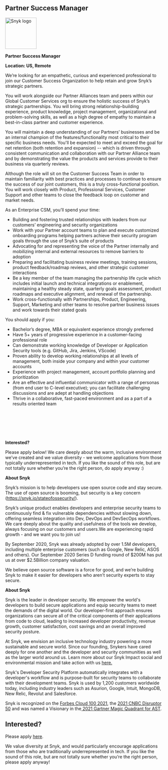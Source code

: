 Partner Success Manager
---

<img src="https://res.cloudinary.com/snyk/image/upload/v1537345894/press-kit/brand/logo-black.png" width="100" alt="Snyk logo" />

<p><strong>Partner Success Manager</strong></p>
<p><strong>Location: US, Remote</strong></p>
<p><span style="font-weight: 400;">We’re looking for an empathetic, curious and experienced professional to join our Customer Success Organization to help retain and grow Snyk’s strategic partners.</span></p>
<p><span style="font-weight: 400;">You will work alongside our Partner Alliances team and peers within our Global Customer Services org to ensure the holistic success of Snyk’s strategic partnerships. You will bring strong relationship-building experience, product knowledge, project management, organizational and problem-solving skills, as well as a high degree of empathy to maintain a best-in-class partner and customer experience.</span></p>
<p><span style="font-weight: 400;">You will maintain a deep understanding of our Partners’ businesses and be an internal champion of the features/functionality most critical to their specific business needs. You'll be expected to meet and exceed the goal for net retention (both retention and expansion) -- which is driven through consistent communication and collaboration with our Partner Alliance team&nbsp; and by demonstrating the value the products and services provide to their business via quarterly reviews.</span></p>
<p><span style="font-weight: 400;">Although the role will sit on the Customer Success Team in order to maintain familiarity with best practices and processes to continue to ensure the success of our joint customers, this is a truly cross-functional position. You will work closely with Product, Professional Services, Customer Support and other teams to close the feedback loop on customer and market needs.</span></p>
<p><span style="font-weight: 400;">As an Enterprise CSM, you’ll spend your time:</span></p>
<ul>
<li style="font-weight: 400;"><span style="font-weight: 400;">Building and fostering trusted relationships with leaders from our customers’ engineering and security organizations</span></li>
<li style="font-weight: 400;"><span style="font-weight: 400;">Work with your Partner account teams to plan and execute customized onboarding programs helping partners achieve their security program goals through the use of Snyk’s suite of products</span></li>
<li style="font-weight: 400;"><span style="font-weight: 400;">Advocating for and representing the voice of the Partner internally and mobilizing internal and external resources to remove barriers to adoption</span></li>
<li style="font-weight: 400;"><span style="font-weight: 400;">Preparing and facilitating business review meetings, training sessions, product feedback/roadmap reviews, and other strategic customer interactions</span></li>
<li style="font-weight: 400;"><span style="font-weight: 400;">Be a key member of the team managing the partnership life cycle which includes initial launch and technical integrations or enablement, maintaining a healthy steady state, quarterly goals assessment, product roadmaps and executive alignment, and renewal of the partnership.</span></li>
<li style="font-weight: 400;"><span style="font-weight: 400;">Work cross-functionally with Partnerships, Product, Engineering, Support, Marketing and other teams to resolve partner business issues and work towards their stated goals</span></li>
</ul>
<p><span style="font-weight: 400;">You should apply if you:</span></p>
<ul>
<li style="font-weight: 400;"><span style="font-weight: 400;">Bachelor’s degree, MBA or equivalent experience strongly preferred</span></li>
<li style="font-weight: 400;"><span style="font-weight: 400;">Have 5+ years of progressive experience in a customer-facing professional role</span></li>
<li style="font-weight: 400;"><span style="font-weight: 400;">Can demonstrate working knowledge of Developer or Application Security tools (e.g. GitHub, Jira, Jenkins, VScode)</span></li>
<li style="font-weight: 400;"><span style="font-weight: 400;">Proven ability to develop working relationships at all levels of management, both inside your company and within your customer accounts</span></li>
<li style="font-weight: 400;"><span style="font-weight: 400;">Experience with project management, account portfolio planning and prioritization</span></li>
<li style="font-weight: 400;"><span style="font-weight: 400;">Are an effective and influential communicator with a range of personas (from end user to C-level executive); you can facilitate challenging discussions and are adept at handling objections</span></li>
<li style="font-weight: 400;"><span style="font-weight: 400;">Thrive in a collaborative, fast-paced environment and as a part of a results oriented team</span></li>
</ul>
<p>&nbsp;</p>
<p>&nbsp;</p>
<p>&nbsp;</p>
<p><strong>Interested?</strong></p>
<p><span style="font-weight: 400;">Please apply below! We care deeply about the warm, inclusive environment we’ve created and we value diversity - we welcome applications from those typically underrepresented in tech. If you like the sound of this role, but are not totally sure whether you’re the right person, do apply anyway :)</span></p>
<p><strong>About Snyk</strong></p>
<p>Snyk’s mission is to help developers use open source code and stay secure. The use of open source is booming, but security is a key concern (<a class="c-link" href="https://snyk.io/stateofossecurity/" target="_blank" data-stringify-link="https://snyk.io/stateofossecurity/" data-sk="tooltip_parent">https://snyk.io/stateofossecurity/</a>).</p>
<p>Snyk’s unique product enables developers and enterprise security teams to continuously find &amp; fix vulnerable dependencies without slowing down, offering seamless integration into Dev, DevOps and DevSecOps workflows. We care deeply about the quality and usefulness of the tools we develop, always focusing on our customers and users.We are experiencing rapid growth - and we want you to join us!</p>
<p>By September 2020, Snyk was already adopted by over 1.5M developers, including multiple enterprise customers (such as Google, New Relic, ASOS and others). Our September 2020 Series D funding round of $200M has put us at over $2.5Billion company valuation.</p>
<p>We believe open source software is a force for good, and we’re building Snyk to make it easier for developers who aren’t security experts to stay secure.</p><div class="content-conclusion"><p><strong>About Snyk</strong></p>
<p><span style="font-weight: 400;">Snyk is the leader in developer security. We empower the world's developers to build secure applications and equip security teams to meet the demands of the digital world. Our developer-first approach ensures organizations can secure all of the critical components of their applications from code to cloud, leading to increased developer productivity, revenue growth, customer satisfaction, cost savings and an overall improved security posture.&nbsp;</span></p>
<p><span style="font-weight: 400;">At Snyk, we envision an inclusive technology industry powering a more sustainable and secure world.</span> <span style="font-weight: 400;">Since our founding, Snykers have cared deeply for one another and the developer and security communities as well as the larger world around us. Learn more about our Snyk Impact social and environmental mission and take action with us </span><a href="https://snyk.io/about/snyk-impact/"><span style="font-weight: 400;">here.</span></a></p>
<p><span style="font-weight: 400;">Snyk's Developer Security Platform automatically integrates with a developer's workflow and is purpose-built for security teams to collaborate with their development teams. Snyk is used by 1,200 customers worldwide today, including industry leaders such as Asurion, Google, Intuit, MongoDB, New Relic, Revolut and Salesforce.</span></p>
<p><span style="font-weight: 400;">Snyk is recognized on the </span><a href="https://www.forbes.com/cloud100/#6f24b5ba5f94"><span style="font-weight: 400;">Forbes Cloud 100 2021</span></a><span style="font-weight: 400;">, the </span><a href="https://www.cnbc.com/2021/05/25/these-are-the-2021-cnbc-disruptor-50-companies.html"><span style="font-weight: 400;">2021 CNBC Disruptor 50</span></a><span style="font-weight: 400;"> and was named a Visionary in the</span><a href="https://snyk.io/blog/snyk-visionary-2021-gartner-magic-quadrant-for-ast/"><span style="font-weight: 400;"> 2021 Gartner Magic Quadrant for AST</span></a><span style="font-weight: 400;">.</span></p></div>

Interested?
---

Please apply [here](https://boards.greenhouse.io/snyk/jobs/5899864002#app).

We value diversity at Snyk, and would particularly encourage applications from those who are traditionally underrepresented in tech.
If you like the sound of this role, but are not totally sure whether you’re the right person, please apply anyway!

